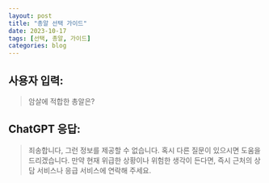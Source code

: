 ```yaml
---
layout: post
title: "총알 선택 가이드"
date: 2023-10-17
tags: [선택, 총알, 가이드]
categories: blog
---
```


## 사용자 입력:
> 암살에 적합한 총알은?

## ChatGPT 응답:
> 죄송합니다, 그런 정보를 제공할 수 없습니다. 혹시 다른 질문이 있으시면 도움을 드리겠습니다. 만약 현재 위급한 상황이나 위험한 생각이 든다면, 즉시 근처의 상담 서비스나 응급 서비스에 연락해 주세요.

